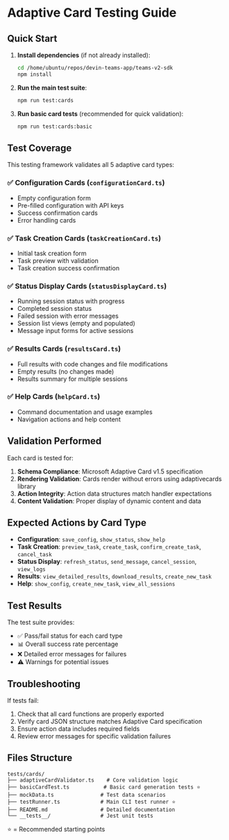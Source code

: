 # Adaptive Card Testing Guide

## Quick Start

1. **Install dependencies** (if not already installed):
   ```bash
   cd /home/ubuntu/repos/devin-teams-app/teams-v2-sdk
   npm install
   ```

2. **Run the main test suite**:
   ```bash
   npm run test:cards
   ```

3. **Run basic card tests** (recommended for quick validation):
   ```bash
   npm run test:cards:basic
   ```

## Test Coverage

This testing framework validates all 5 adaptive card types:

### ✅ Configuration Cards (`configurationCard.ts`)
- Empty configuration form
- Pre-filled configuration with API keys
- Success confirmation cards
- Error handling cards

### ✅ Task Creation Cards (`taskCreationCard.ts`)
- Initial task creation form
- Task preview with validation
- Task creation success confirmation

### ✅ Status Display Cards (`statusDisplayCard.ts`)
- Running session status with progress
- Completed session status
- Failed session with error messages
- Session list views (empty and populated)
- Message input forms for active sessions

### ✅ Results Cards (`resultsCard.ts`)
- Full results with code changes and file modifications
- Empty results (no changes made)
- Results summary for multiple sessions

### ✅ Help Cards (`helpCard.ts`)
- Command documentation and usage examples
- Navigation actions and help content

## Validation Performed

Each card is tested for:

1. **Schema Compliance**: Microsoft Adaptive Card v1.5 specification
2. **Rendering Validation**: Cards render without errors using adaptivecards library
3. **Action Integrity**: Action data structures match handler expectations
4. **Content Validation**: Proper display of dynamic content and data

## Expected Actions by Card Type

- **Configuration**: `save_config`, `show_status`, `show_help`
- **Task Creation**: `preview_task`, `create_task`, `confirm_create_task`, `cancel_task`
- **Status Display**: `refresh_status`, `send_message`, `cancel_session`, `view_logs`
- **Results**: `view_detailed_results`, `download_results`, `create_new_task`
- **Help**: `show_config`, `create_new_task`, `view_all_sessions`

## Test Results

The test suite provides:
- ✅ Pass/fail status for each card type
- 📊 Overall success rate percentage
- ❌ Detailed error messages for failures
- ⚠️ Warnings for potential issues

## Troubleshooting

If tests fail:
1. Check that all card functions are properly exported
2. Verify card JSON structure matches Adaptive Card specification
3. Ensure action data includes required fields
4. Review error messages for specific validation failures

## Files Structure

```
tests/cards/
├── adaptiveCardValidator.ts    # Core validation logic
├── basicCardTest.ts           # Basic card generation tests ⭐
├── mockData.ts               # Test data scenarios
├── testRunner.ts             # Main CLI test runner ⭐
├── README.md                 # Detailed documentation
└── __tests__/                # Jest unit tests
```

⭐ = Recommended starting points
